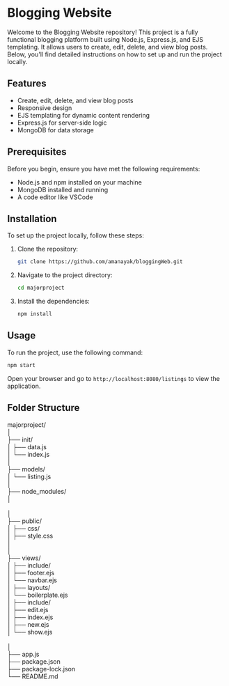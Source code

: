 # Blogging Website

Welcome to the Blogging Website repository! This project is a fully functional blogging platform built using Node.js, Express.js, and EJS templating. It allows users to create, edit, delete, and view blog posts. Below, you'll find detailed instructions on how to set up and run the project locally.


## Features

- Create, edit, delete, and view blog posts
- Responsive design
- EJS templating for dynamic content rendering
- Express.js for server-side logic
- MongoDB for data storage

## Prerequisites

Before you begin, ensure you have met the following requirements:

- Node.js and npm installed on your machine
- MongoDB installed and running
- A code editor like VSCode

## Installation

To set up the project locally, follow these steps:

1. Clone the repository:
    ```sh
    git clone https://github.com/amanayak/bloggingWeb.git
    ```
2. Navigate to the project directory:
    ```sh
    cd majorproject
    ```
3. Install the dependencies:
    ```sh
    npm install
    ```


## Usage

To run the project, use the following command:

```sh
npm start
```

Open your browser and go to `http://localhost:8080/listings` to view the application.

## Folder Structure
majorproject/ <br>
│<br>
├── init/<br>
│   ├── data.js<br>
│   └── index.js<br>
│<br>
├── models/<br>
│   └── listing.js<br>
│<br>
├── node_modules/<br>
│<br>   
│<br>
├── public/<br>
│   ├── css/<br>
│       ├── style.css<br>
│            <br>
│<br>
├── views/<br>
│    ├── include/<br>
│        ├── footer.ejs<br>
│        └── navbar.ejs  <br>
│    ├── layouts/<br>
│        └── boilerplate.ejs  <br>
│    ├── include/<br>
│        ├── edit.ejs<br>
│        ├── index.ejs<br>
│        ├── new.ejs<br>
│        └── show.ejs   <br>  
│<br>
├── app.js<br>
├── package.json<br>
├── package-lock.json<br>
└── README.md<br>




